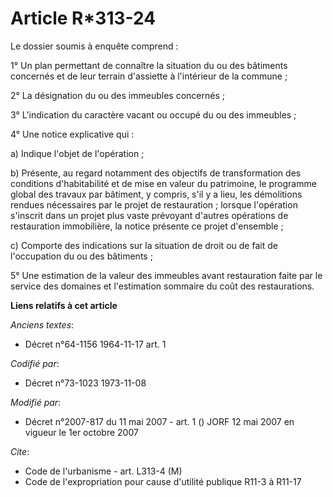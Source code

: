 # Article R*313-24

Le dossier soumis à enquête comprend :

1° Un plan permettant de connaître la situation du ou des bâtiments concernés et de leur terrain d'assiette à l'intérieur de
la commune ;

2° La désignation du ou des immeubles concernés ;

3° L'indication du caractère vacant ou occupé du ou des immeubles ;

4° Une notice explicative qui :

a) Indique l'objet de l'opération ;

b) Présente, au regard notamment des objectifs de transformation des conditions d'habitabilité et de mise en valeur du
patrimoine, le programme global des travaux par bâtiment, y compris, s'il y a lieu, les démolitions rendues nécessaires par
le projet de restauration ; lorsque l'opération s'inscrit dans un projet plus vaste prévoyant d'autres opérations de
restauration immobilière, la notice présente ce projet d'ensemble ;

c) Comporte des indications sur la situation de droit ou de fait de l'occupation du ou des bâtiments ;

5° Une estimation de la valeur des immeubles avant restauration faite par le service des domaines et l'estimation sommaire du
coût des restaurations.

**Liens relatifs à cet article**

_Anciens textes_:

  - Décret n°64-1156 1964-11-17 art. 1

_Codifié par_:

  - Décret n°73-1023 1973-11-08

_Modifié par_:

  - Décret n°2007-817 du 11 mai 2007 - art. 1 () JORF 12 mai 2007 en vigueur le 1er octobre 2007

_Cite_:

  - Code de l'urbanisme - art. L313-4 (M)
  - Code de l'expropriation pour cause d'utilité publique R11-3 à R11-17
